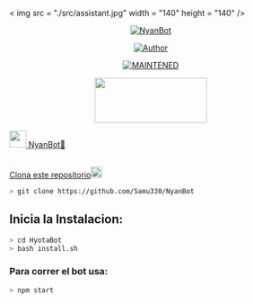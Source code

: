 <p align = "Centro" >
< img  src = "./src/assistant.jpg"  width = "140"  height = "140" />
</p>
<p align="center">
<a href="#"><img title="NyanBot" src="https://img.shields.io/badge/🐬𝑯𝒚𝒐𝒕𝒂𝑩𝒐𝒕 | 🔥𝑯𝒚𝒐𝒕𝒂𝒓𝒐🔥 | Sᥲm ყ Pᥱrrყ🥀-black?colorA=%23ff0000&colorB=%23000000&style=for-the-badge"></a>
</p>
<p align="center">
<a href="https://github.com/Samu330"><img title="Author" src="https://img.shields.io/badge/author-Samu330-green?colorA=%00ff00style=for-the-badge&logo=github"></a>
</p>
<p align="center">
<a href="#"><img title="MAINTENED" src="https://img.shields.io/badge/MAINTENED-YES-blue?colorA=%23ff0000&colorB=%230000ff&style=for-the-badge"</a>
</p>
<p align="center">
<img src="https://www.crackingpro.com/uploads/team_VIP.gif" width="200" height="80"/>
</p>
<img src="https://i.imgur.com/n1zo2wL.gif" width="30" height="30"/> NyanBot🐬
</p>
<br />
    Clona este repositorio</h3><img src="https://raw.githubusercontent.com/othneildrew/Best-README-Template/master/images/logo.png" alt="Logo" width="20" height="20">
  </a>

```bash
> git clone https://github.com/Samu330/NyanBot
```

## Inicia la Instalacion:

```bash
> cd HyotaBot
> bash install.sh
```

### Para correr el bot usa:
```bash
> npm start
```

